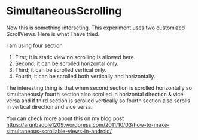# SimultaneousScrolling
 Now this is something interseting. This experiment uses two customized ScrollViews. Here is what I have tried.
 
I am using four section

1. First; it is static view no scrolling is allowed here.
2. Second; it can be scrolled horizontal only.
3. Third; it can be scrolled vertical only.
4. Fourth; it can be scrolled both vertically and horizontally.

The interesting thing is that when second section is scrolled horizontally so simultaneously fourth section also scrolled in horizontal direction & vice versa and if third section is scrolled vertically so fourth section also scrolls in vertical direction and vice versa.

You can check more about this on my blog post https://arunbadole1209.wordpress.com/2011/10/03/how-to-make-simultaneous-scrollable-views-in-android/ 
 
